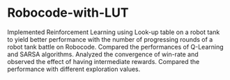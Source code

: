 # Robocode-with-LUT
Implemented Reinforcement Learning using Look-up table on a robot tank to yield better performance with the number of progressing rounds of a robot tank battle on Robocode.
Compared the performances of Q-Learning and SARSA algorithms. Analyzed the convergence of win-rate and observed the effect of having intermediate rewards. Compared the performance 
with different exploration values.
